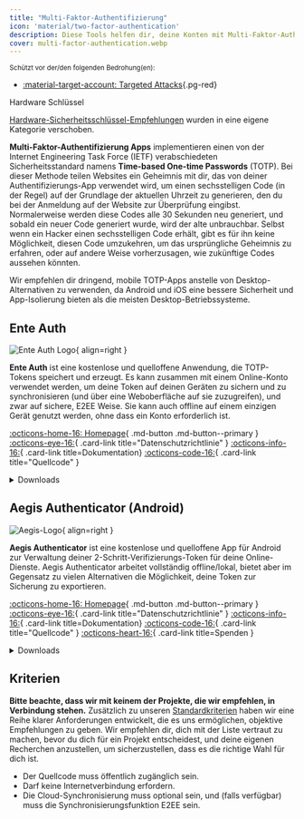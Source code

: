 ```yaml
---
title: "Multi-Faktor-Authentifizierung"
icon: 'material/two-factor-authentication'
description: Diese Tools helfen dir, deine Konten mit Multi-Faktor-Authentifizierung zu sichern, ohne deine Geheimnisse an Dritte weiterzugeben.
cover: multi-factor-authentication.webp
---
```


<small>Schützt vor der/den folgenden Bedrohung(en):</small>

- [:material-target-account: Targeted Attacks](basics/common-threats.md#attacks-against-specific-individuals ""){.pg-red}

<div class="admonition note" markdown>
<p class="admonition-title">Hardware Schlüssel</p>

[Hardware-Sicherheitsschlüssel-Empfehlungen](security-keys.md) wurden in eine eigene Kategorie verschoben.

</div>

**Multi-Faktor-Authentifizierung Apps** implementieren einen von der Internet Engineering Task Force (IETF) verabschiedeten Sicherheitsstandard namens **Time-based One-time Passwords** (TOTP). Bei dieser Methode teilen Websites ein Geheimnis mit dir, das von deiner Authentifizierungs-App verwendet wird, um einen sechsstelligen Code (in der Regel) auf der Grundlage der aktuellen Uhrzeit zu generieren, den du bei der Anmeldung auf der Website zur Überprüfung eingibst. Normalerweise werden diese Codes alle 30 Sekunden neu generiert, und sobald ein neuer Code generiert wurde, wird der alte unbrauchbar. Selbst wenn ein Hacker einen sechsstelligen Code erhält, gibt es für ihn keine Möglichkeit, diesen Code umzukehren, um das ursprüngliche Geheimnis zu erfahren, oder auf andere Weise vorherzusagen, wie zukünftige Codes aussehen könnten.

Wir empfehlen dir dringend, mobile TOTP-Apps anstelle von Desktop-Alternativen zu verwenden, da Android und iOS eine bessere Sicherheit und App-Isolierung bieten als die meisten Desktop-Betriebssysteme.

## Ente Auth

<div class="admonition recommendation" markdown>

![Ente Auth Logo](assets/img/multi-factor-authentication/ente-auth.svg){ align=right }

**Ente Auth** ist eine kostenlose und quelloffene Anwendung, die TOTP-Tokens speichert und erzeugt. Es kann zusammen mit einem Online-Konto verwendet werden, um deine Token auf deinen Geräten zu sichern und zu synchronisieren (und über eine Weboberfläche auf sie zuzugreifen), und zwar auf sichere, E2EE Weise. Sie kann auch offline auf einem einzigen Gerät genutzt werden, ohne dass ein Konto erforderlich ist.

[:octicons-home-16: Homepage](https://ente.io/auth){ .md-button .md-button--primary }
[:octicons-eye-16:](https://ente.io/privacy){ .card-link title="Datenschutzrichtlinie" }
[:octicons-info-16:](https://help.ente.io/auth){ .card-link title=Dokumentation}
[:octicons-code-16:](https://github.com/ente-io/ente/tree/main/auth#readme){ .card-link title="Quellcode" }

<details class="downloads" markdown>
<summary>Downloads</summary>

- [:simple-googleplay: Google Play](https://play.google.com/store/apps/details?id=io.ente.auth)
- [:simple-appstore: App Store](https://apps.apple.com/app/id6444121398)
- [:simple-github: GitHub](https://github.com/ente-io/ente/releases?q=auth)
- [:octicons-globe-16: Web](https://auth.ente.io)

</details>

</div>

## Aegis Authenticator (Android)

<div class="admonition recommendation" markdown>

![Aegis-Logo](assets/img/multi-factor-authentication/aegis.png){ align=right }

**Aegis Authenticator** ist eine kostenlose und quelloffene App für Android zur Verwaltung deiner 2-Schritt-Verifizierungs-Token für deine Online-Dienste. Aegis Authenticator arbeitet vollständig offline/lokal, bietet aber im Gegensatz zu vielen Alternativen die Möglichkeit, deine Token zur Sicherung zu exportieren.

[:octicons-home-16: Homepage](https://getaegis.app){ .md-button .md-button--primary }
[:octicons-eye-16:](https://getaegis.app/aegis/privacy.html){ .card-link title="Datenschutzrichtlinie" }
[:octicons-info-16:](https://github.com/beemdevelopment/Aegis/wiki){ .card-link title=Dokumentation}
[:octicons-code-16:](https://github.com/beemdevelopment/Aegis){ .card-link title="Quellcode" }
[:octicons-heart-16:](https://buymeacoffee.com/beemdevelopment){ .card-link title=Spenden }

<details class="downloads" markdown>
<summary>Downloads</summary>

- [:simple-googleplay: Google Play](https://play.google.com/store/apps/details?id=com.beemdevelopment.aegis)
- [:simple-github: GitHub](https://github.com/beemdevelopment/Aegis/releases)

</details>

</div>

<!-- markdownlint-disable-next-line -->
## Kriterien

**Bitte beachte, dass wir mit keinem der Projekte, die wir empfehlen, in Verbindung stehen.** Zusätzlich zu unseren [Standardkriterien](about/criteria.md) haben wir eine Reihe klarer Anforderungen entwickelt, die es uns ermöglichen, objektive Empfehlungen zu geben. Wir empfehlen dir, dich mit der Liste vertraut zu machen, bevor du dich für ein Projekt entscheidest, und deine eigenen Recherchen anzustellen, um sicherzustellen, dass es die richtige Wahl für dich ist.

- Der Quellcode muss öffentlich zugänglich sein.
- Darf keine Internetverbindung erfordern.
- Die Cloud-Synchronisierung muss optional sein, und (falls verfügbar) muss die Synchronisierungsfunktion E2EE sein.
